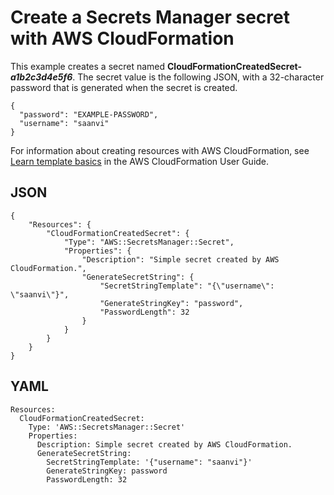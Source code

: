 # Create a Secrets Manager secret with AWS CloudFormation<a name="cfn-example_secret"></a>

This example creates a secret named **CloudFormationCreatedSecret\-*a1b2c3d4e5f6***\. The secret value is the following JSON, with a 32\-character password that is generated when the secret is created\.

```
{
  "password": "EXAMPLE-PASSWORD",
  "username": "saanvi"
}
```

For information about creating resources with AWS CloudFormation, see [Learn template basics](https://docs.aws.amazon.com/AWSCloudFormation/latest/UserGuide/gettingstarted.templatebasics.html) in the AWS CloudFormation User Guide\.

## JSON<a name="cfn-example_secret.json"></a>

```
{
    "Resources": {
        "CloudFormationCreatedSecret": {
            "Type": "AWS::SecretsManager::Secret",
            "Properties": {
                "Description": "Simple secret created by AWS CloudFormation.",
                "GenerateSecretString": {
                    "SecretStringTemplate": "{\"username\": \"saanvi\"}",
                    "GenerateStringKey": "password",
                    "PasswordLength": 32
                }
            }
        }
    }
}
```

## YAML<a name="cfn-example_secret.yaml"></a>

```
Resources:
  CloudFormationCreatedSecret:
    Type: 'AWS::SecretsManager::Secret'
    Properties:
      Description: Simple secret created by AWS CloudFormation.
      GenerateSecretString:
        SecretStringTemplate: '{"username": "saanvi"}'
        GenerateStringKey: password
        PasswordLength: 32
```